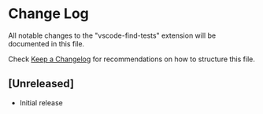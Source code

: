 # Change Log
All notable changes to the "vscode-find-tests" extension will be documented in this file.

Check [Keep a Changelog](http://keepachangelog.com/) for recommendations on how to structure this file.

## [Unreleased]
- Initial release